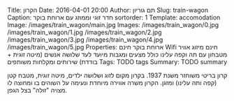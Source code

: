 Title: הקרון
Date: 2016-04-01 20:00
Author: תם גוריון
Slug: train-wagon
Caption: חדר זוגי וממוזג עם ארוחת בוקר
sortorder: 1
Template: accomodation
Image: /images/train_wagon/main.jpg
Images: /images/train_wagon/0.jpg
        /images/train_wagon/1.jpg
        /images/train_wagon/2.jpg
        /images/train_wagon/3.jpg
        /images/train_wagon/4.jpg
        /images/train_wagon/5.jpg
Properties: ארוחת בוקר חינם
            Wifi חינם
            מיזוג אוויר
            מטבחון עם תה וקפה עלינו
            כולל מצעים ומגבות
            מיועד לעד שלושה אנשים (מיטה זוגית + בודדת)
            שירותים ומקלחות משותפים
Tags: TODO tags
Summary: TODO summary

קרון בריטי משוחזר משנת 1937. בקרון מקום לזוג ושלושה ילדים, מיטה זוגית, מטבח קטן (קפה ותה עלינו) ומזגן. הקרון משרה אווירה מיוחדת ונעימה על השוהים בו ומחוצה לו מצויה "זולה" בצל הגפן.
